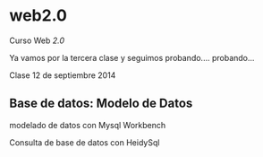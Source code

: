 web2.0
======

Curso Web *2.0*

Ya vamos por la tercera clase y seguimos probando.... probando...

Clase 12 de septiembre 2014

## Base de datos: Modelo de Datos

modelado de datos con Mysql Workbench

Consulta de base de datos con HeidySql
